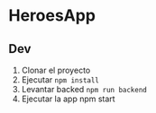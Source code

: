 # HeroesApp


## Dev

1. Clonar el proyecto
2. Ejecutar ```npm install```
3. Levantar backed ```npm run backend```
4. Ejecutar la app npm start
